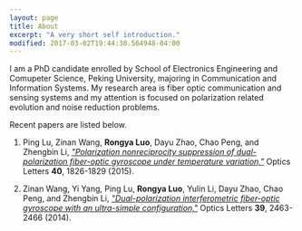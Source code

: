```yaml
---
layout: page
title: About
excerpt: "A very short self introduction."
modified: 2017-03-02T19:44:38.564948-04:00
---
```



I am a PhD candidate enrolled by School of Electronics Engineering and Comupeter Science, Peking University, majoring in Communication and Information Systems. My research area is fiber optic communication and sensing systems and my attention is focused on polarization related evolution and noise reduction problems.

Recent papers are listed below.

1. Ping Lu, Zinan Wang, <b>Rongya Luo</b>, Dayu Zhao, Chao Peng, and Zhengbin Li, <a href="https://www.osapublishing.org/ol/abstract.cfm?uri=ol-40-8-1826"><i>"Polarization nonreciprocity suppression of dual-polarization fiber-optic gyroscope under temperature variation,"</i></a> Optics Letters <b>40</b>, 1826-1829 (2015).

2. Zinan Wang, Yi Yang, Ping Lu, <b>Rongya Luo</b>, Yulin Li, Dayu Zhao, Chao Peng, and Zhengbin Li, <a href="https://www.osapublishing.org/ol/abstract.cfm?uri=ol-39-8-2463"><i>"Dual-polarization interferometric fiber-optic gyroscope with an ultra-simple configuration,"</i></a> Optics Letters <b>39</b>, 2463-2466 (2014).